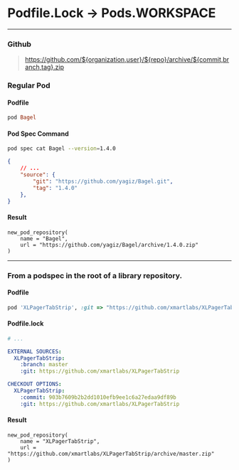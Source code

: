 # Podfile.Lock -> Pods.WORKSPACE

---

### Github

> https://github.com/${organization,user}/${repo}/archive/${commit,branch,tag}.zip

### Regular Pod

#### Podfile

```ruby
pod Bagel
```

#### Pod Spec Command

```sh
pod spec cat Bagel --version=1.4.0
```

```json
{
    // ...
    "source": {
        "git": "https://github.com/yagiz/Bagel.git",
        "tag": "1.4.0"
    },
}
```

#### Result

```bazel
new_pod_repository(
    name = "Bagel",
    url = "https://github.com/yagiz/Bagel/archive/1.4.0.zip"
)
```

----

### From a podspec in the root of a library repository.

#### Podfile

```ruby
pod 'XLPagerTabStrip', :git => "https://github.com/xmartlabs/XLPagerTabStrip", :branch => 'master'
```

#### Podfile.lock

```yaml
# ...

EXTERNAL SOURCES:
  XLPagerTabStrip:
    :branch: master
    :git: https://github.com/xmartlabs/XLPagerTabStrip

CHECKOUT OPTIONS:
  XLPagerTabStrip:
    :commit: 903b7609b2b2dd1010efb9ee1c6a27edaa9df89b
    :git: https://github.com/xmartlabs/XLPagerTabStrip
```


#### Result

```bazel
new_pod_repository(
    name = "XLPagerTabStrip",
    url = "https://github.com/xmartlabs/XLPagerTabStrip/archive/master.zip"
)
```